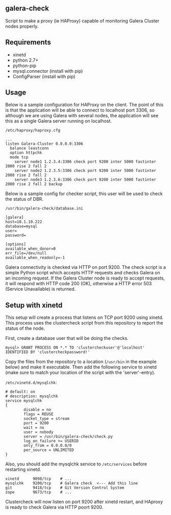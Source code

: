 ## galera-check ##

Script to make a proxy (ie HAProxy) capable of monitoring Galera Cluster nodes properly.

## Requirements ##
* xinetd
* python 2.7+
* python-pip
* mysql.connector (install with pip)
* ConfigParser (install with pip)

## Usage ##
Below is a sample configuration for HAProxy on the client. The point of this is that the application will be able to connect to localhost port 3306, so although we are using Galera with several nodes, the application will see this as a single Galera server running on localhost.

`/etc/haproxy/haproxy.cfg`

    ...
    listen Galera-Cluster 0.0.0.0:3306
      balance leastconn
      option httpchk
      mode tcp
        server node1 1.2.3.4:3306 check port 9200 inter 5000 fastinter 2000 rise 2 fall 2
        server node2 1.2.3.5:3306 check port 9200 inter 5000 fastinter 2000 rise 2 fall 2
        server node3 1.2.3.6:3306 check port 9200 inter 5000 fastinter 2000 rise 2 fall 2 backup

Below is a sample config for checker script, this user will be used to check the status of DBR.

`/usr/bin/galera-check/database.ini`

    [galera]
    host=10.1.10.222
    database=mysql
    user=
    password=

    [options]
    available_when_donor=0
    err_file=/dev/null
    available_when_readonly=-1

Galera connectivity is checked via HTTP on port 9200. The check script is a simple Python script which accepts HTTP requests and checks Galera on an incoming request. If the Galera Cluster node is ready to accept requests, it will respond with HTTP code 200 (OK), otherwise a HTTP error 503 (Service Unavailable) is returned.

## Setup with xinetd ##
This setup will create a process that listens on TCP port 9200 using xinetd. This process uses the clustercheck script from this repository to report the status of the node.

First, create a database user that will be doing the checks.

    mysql> GRANT PROCESS ON *.* TO 'clustercheckuser'@'localhost' IDENTIFIED BY 'clustercheckpassword!'

Copy the files from the repository to a location (`/usr/bin` in the example below) and make it executable. Then add the following service to xinetd (make sure to match your location of the script with the 'server'-entry).

`/etc/xinetd.d/mysqlchk`:

    # default: on
    # description: mysqlchk
    service mysqlchk
    {
            disable = no
            flags = REUSE
            socket_type = stream
            port = 9200
            wait = no
            user = nobody
            server = /usr/bin/galera-check/check.py
            log_on_failure += USERID
            only_from = 0.0.0.0/0
            per_source = UNLIMITED
    }

Also, you should add the mysqlchk service to `/etc/services` before restarting xinetd.

    xinetd      9098/tcp    # ...
    mysqlchk    9200/tcp    # Galera check  <--- Add this line
    git         9418/tcp    # Git Version Control System
    zope        9673/tcp    # ...

Clustercheck will now listen on port 9200 after xinetd restart, and HAproxy is ready to check Galera via HTTP poort 9200.
